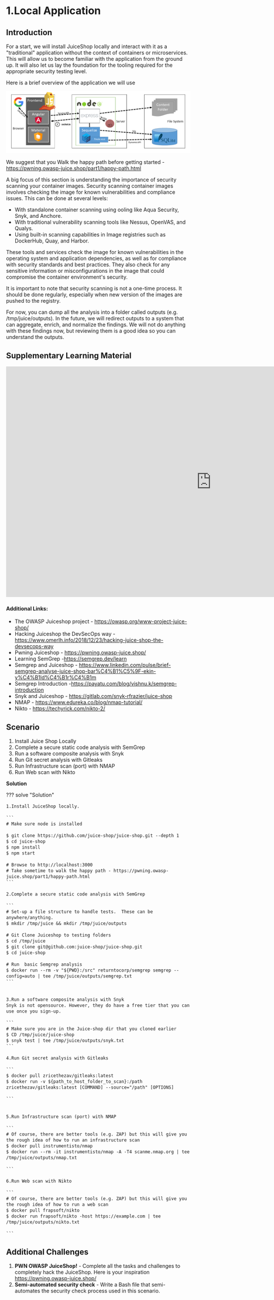 # 1.Local Application

## Introduction

For a start, we will install JuiceShop locally and interact with it as a "traditional" application without the context of containers or microservices.  This will allow us to become familiar with the application from the ground up.  It will also let us lay the foundation for the tooling required for the appropriate security testing level. 

Here is a brief overview of the application we will use

![juiceshop](../assets/images/juice.png)

We suggest that you Walk the happy path before getting started - https://pwning.owasp-juice.shop/part1/happy-path.html

A big focus of this section is understanding the importance of security scanning your container images.  Security scanning container images involves checking the image for known vulnerabilities and compliance issues.  This can be done at several levels:

* With standalone container scanning using ooling like Aqua Security, Snyk, and Anchore.
* With traditional vulnerability scanning tools like Nessus, OpenVAS, and Qualys.
* Using built-in scanning capabilities in Image registries such as DockerHub, Quay, and Harbor.

These tools and services check the image for known vulnerabilities in the operating system and application dependencies, as well as for compliance with security standards and best practices.  They also check for any sensitive information or misconfigurations in the image that could compromise the container environment's security. 

It is important to note that security scanning is not a one-time process.  It should be done regularly, especially when new version of the images are pushed to the registry.

For now, you can dump all the analysis into a folder called outputs (e.g. /tmp/juice/outputs).  In the future, we will redirect outputs to a system that can aggregate, enrich, and normalize the findings.  We will not do anything with these findings now, but reviewing them is a good idea so you can understand the outputs.

## Supplementary Learning Material

<iframe width="1120" height="630" src="https://www.youtube.com/embed/jgzjX6FBtBo" title="YouTube video player" frameborder="0" allow="accelerometer; autoplay; clipboard-write; encrypted-media; gyroscope; picture-in-picture; web-share" allowfullscreen></iframe>

#### Additional Links:

* The OWASP Juiceshop project - <https://owasp.org/www-project-juice-shop/>
* Hacking Juiceshop the DevSecOps way - <https://www.omerlh.info/2018/12/23/hacking-juice-shop-the-devsecops-way>   
* Pwning Juiceshop - <https://pwning.owasp-juice.shop/> 
* Learning SemGrep -<https://semgrep.dev/learn>
* Semgrep and Juiceshop - <https://www.linkedin.com/pulse/brief-semgrep-analyse-juice-shop-bar%C4%B1%C5%9F-ekin-y%C4%B1ld%C4%B1r%C4%B1m>
* Semgrep Introduction -<https://payatu.com/blog/vishnu.k/semgrep-introduction>
* Snyk and Juiceshop - <https://gitlab.com/snyk-rfrazier/juice-shop>
* NMAP - <https://www.edureka.co/blog/nmap-tutorial/>
* Nikto - <https://techyrick.com/nikto-2/>
  
## Scenario

1. Install Juice Shop Locally 
2. Complete a secure static code analysis with SemGrep 
3. Run a software composite analysis with Snyk 
4. Run Git secret analysis with Gitleaks 
5. Run Infrastructure scan (port) with NMAP
6. Run Web scan with Nikto 

**Solution** 

??? solve "Solution"

    1.Install JuiceShop locally.

    ```
    # Make sure node is installed

    $ git clone https://github.com/juice-shop/juice-shop.git --depth 1
    $ cd juice-shop
    $ npm install
    $ npm start 

    # Browse to http://localhost:3000 
    # Take sometime to walk the happy path - https://pwning.owasp-juice.shop/part1/happy-path.html
    ``` 

    2.Complete a secure static code analysis with SemGrep

    ```
    # Set-up a file structure to handle tests.  These can be anywhere/anything.
    $ mkdir /tmp/juice && mkdir /tmp/juice/outputs 

    # Git Clone Juiceshop to testing folders 
    $ cd /tmp/juice
    $ git clone git@github.com:juice-shop/juice-shop.git
    $ cd juice-shop

    # Run  basic Semgrep analysis
    $ docker run --rm -v "${PWD}:/src" returntocorp/semgrep semgrep --config=auto | tee /tmp/juice/outputs/semgrep.txt
    ```


    3.Run a software composite analysis with Snyk
    Snyk is not opensource. However, they do have a free tier that you can use once you sign-up.

    ```
    # Make sure you are in the Juice-shop dir that you cloned earlier
    $ CD /tmp/juice/juice-shop 
    $ snyk test | tee /tmp/juice/outputs/snyk.txt
    ```

    4.Run Git secret analysis with Gitleaks 

    ```
    $ docker pull zricethezav/gitleaks:latest
    $ docker run -v ${path_to_host_folder_to_scan}:/path zricethezav/gitleaks:latest [COMMAND] --source="/path" [OPTIONS]

    ```


    5.Run Infrastructure scan (port) with NMAP

    ```
    # Of course, there are better tools (e.g. ZAP) but this will give you the rough idea of how to run an infrastructure scan
    $ docker pull instrumentisto/nmap
    $ docker run --rm -it instrumentisto/nmap -A -T4 scanme.nmap.org | tee /tmp/juice/outputs/nmap.txt

    ```

    6.Run Web scan with Nikto 

    ```
    # Of course, there are better tools (e.g. ZAP) but this will give you the rough idea of how to run a web scan
    $ docker pull frapsoft/nikto
    $ docker run frapsoft/nikto -host https://example.com | tee /tmp/juice/outputs/nikto.txt

    ```

## Additional Challenges
1. **PWN OWASP JuiceShop!** - Complete all the tasks and challenges to completely hack the JuiceShop.  Here is your inspiration https://pwning.owasp-juice.shop/
2. **Semi-automated security check** - Write a Bash file that semi-automates the security check process used in this scenario. 
